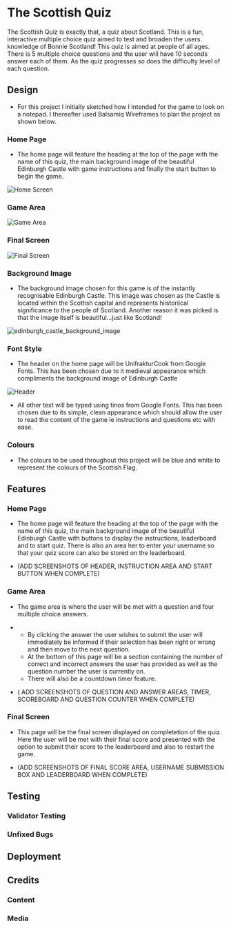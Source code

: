# The Scottish Quiz

The Scottish Quiz is exactly that, a quiz about Scotland. This is a fun, interactive multiple choice quiz aimed to test and broaden the users knowledge of Bonnie Scotland! This quiz is aimed at people of all ages.
There is 5 multiple choice questions and the user will have 10 seconds answer each of them. As the quiz progresses so does the difficulty level of each question.

## Design

- For this project I initially sketched how I intended for the game to look on a notepad. I thereafter used Balsamiq Wireframes to plan the project as shown below.

### Home Page

  - The home page will feature the heading at the top of the page with the name of this quiz, the main background image of the beautiful Edinburgh Castle with game instructions and finally the start button to begin the game.

![Home Screen](https://github.com/Chris-Tollan/The_Scottish_Quiz/assets/134441833/04df11e0-c9cb-442c-947a-d91adbc39535)


### Game Area

![Game Area](https://github.com/Chris-Tollan/The_Scottish_Quiz/assets/134441833/a98bf78a-f203-4695-885e-a8f0993fd725)



### Final Screen

![Final Screen](https://github.com/Chris-Tollan/The_Scottish_Quiz/assets/134441833/2dd8342f-2856-4791-926c-fc15ea79e238)


### Background Image

- The background image chosen for this game is of the instantly recognisable Edinburgh Castle. This image was chosen as the Castle is located within the Scottish capital and represents hiistoriical significance to the people of Scotland. Another reason it was picked is that the image itself is beautiful...just like Scotland!

 ![edinburgh_castle_background_image](https://github.com/Chris-Tollan/the-scottish-quiz/assets/134441833/d3dc6910-302f-4530-afa3-9af41e9a83db)

### Font Style

- The header on the home page will be UnifrakturCook from Google Fonts. This has been chosen due to it medieval appearance which compliments the background image of Edinburgh Castle

![Header](https://github.com/Chris-Tollan/the-scottish-quiz/assets/134441833/61c8c8a8-466a-4906-8c86-4ae464412c86)

- All other text will be typed using tinos from Google Fonts. This has been chosen due to its simple, clean appearance which should allow the user to read the content of the game ie instructions and questions etc with ease.

### Colours

- The colours to be used throughout this project will be blue and white to represent the colours of the Scottish Flag.

## Features

### Home Page

- The home page will feature the heading at the top of the page with the name of this quiz, the main background image of the beautiful Edinburgh Castle with buttons to display the instructions, leaderboard and to start quiz. There is also an area her to enter your username so that your quiz score can also be stored on the leaderboard.

- (ADD SCREENSHOTS OF HEADER, INSTRUCTION AREA AND START BUTTON WHEN COMPLETE)

### Game Area

- The game area is where the user will be met with a question and four multiple choice answers.
- 
  - By clicking the answer the user wishes to submit the user will immediately be informed if their selection has been right or wrong and then move to the next question.
  - At the bottom of this page will be a section containing the number of correct and incorrect answers the user has provided as well as the question number the user is currently on.
  - There will also be a countdown timer feature.
 
- ( ADD SCREENSHOTS OF QUESTION AND ANSWER AREAS, TIMER, SCOREBOARD AND QUESTION COUNTER WHEN COMPLETE)
 
### Final Screen

- This page will be the final screen displayed on completetion of the quiz. Here the user will be met with their final score and presented with the option to submit their score to the leaderboard and also to restart the game.

- (ADD SCREENSHOTS OF FINAL SCORE AREA, USERNAME SUBMISSION BOX AND LEADERBOARD WHEN COMPLETE)

## Testing 




### Validator Testing 



### Unfixed Bugs

 

## Deployment



## Credits 



### Content 



### Media



